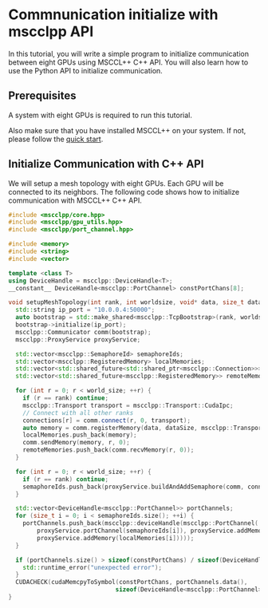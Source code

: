 # Commnunication initialize with mscclpp API

In this tutorial, you will write a simple program to initialize communication between eight GPUs using MSCCL++ C++ API. You will also learn how to use the Python API to initialize communication.

## Prerequisites
A system with eight GPUs is required to run this tutorial.

Also make sure that you have installed MSCCL++ on your system. If not, please follow the [quick start](../quickstart.md).

## Initialize Communication with C++ API
We will setup a mesh topology with eight GPUs. Each GPU will be connected to its neighbors. The following code shows how to initialize communication with MSCCL++ C++ API.

```cpp
#include <mscclpp/core.hpp>
#include <mscclpp/gpu_utils.hpp>
#include <mscclpp/port_channel.hpp>

#include <memory>
#include <string>
#include <vector>

template <class T>
using DeviceHandle = mscclpp::DeviceHandle<T>;
__constant__ DeviceHandle<mscclpp::PortChannel> constPortChans[8];

void setupMeshTopology(int rank, int worldsize, void* data, size_t dataSize) {
  std::string ip_port = "10.0.0.4:50000";
  auto bootstrap = std::make_shared<mscclpp::TcpBootstrap>(rank, worldsize);
  bootstrap->initialize(ip_port);
  mscclpp::Communicator comm(bootstrap);
  mscclpp::ProxyService proxyService;

  std::vector<mscclpp::SemaphoreId> semaphoreIds;
  std::vector<mscclpp::RegisteredMemory> localMemories;
  std::vector<std::shared_future<std::shared_ptr<mscclpp::Connection>>> connections(world_size);
  std::vector<std::shared_future<mscclpp::RegisteredMemory>> remoteMemories;

  for (int r = 0; r < world_size; ++r) {
    if (r == rank) continue;
    mscclpp::Transport transport = mscclpp::Transport::CudaIpc;
    // Connect with all other ranks
    connections[r] = comm.connect(r, 0, transport);
    auto memory = comm.registerMemory(data, dataSize, mscclpp::Transport::CudaIpc | ibTransport);
    localMemories.push_back(memory);
    comm.sendMemory(memory, r, 0);
    remoteMemories.push_back(comm.recvMemory(r, 0));
  }

  for (int r = 0; r < world_size; ++r) {
    if (r == rank) continue;
    semaphoreIds.push_back(proxyService.buildAndAddSemaphore(comm, connections[r].get()));
  }

  std::vector<DeviceHandle<mscclpp::PortChannel>> portChannels;
  for (size_t i = 0; i < semaphoreIds.size(); ++i) {
    portChannels.push_back(mscclpp::deviceHandle(mscclpp::PortChannel(
        proxyService.portChannel(semaphoreIds[i]), proxyService.addMemory(remoteMemories[i].get()),
        proxyService.addMemory(localMemories[i]))));
  }

  if (portChannels.size() > sizeof(constPortChans) / sizeof(DeviceHandle<mscclpp::PortChannel>)) {
    std::runtime_error("unexpected error");
  }
  CUDACHECK(cudaMemcpyToSymbol(constPortChans, portChannels.data(),
                              sizeof(DeviceHandle<mscclpp::PortChannel>) * portChannels.size()));
}
```
